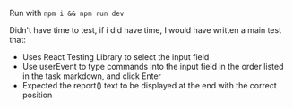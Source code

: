 Run with `npm i && npm run dev`

Didn't have time to test, if i did have time, I would have written a main test that:

- Uses React Testing Library to select the input field
- Use userEvent to type commands into the input field in the order listed in the task markdown, and click Enter
- Expected the report() text to be displayed at the end with the correct position
